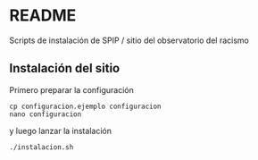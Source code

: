 # README

Scripts de instalación de SPIP / sitio del observatorio del racismo

## Instalación del sitio

Primero preparar la configuración

```
cp configuracion.ejemplo configuracion
nano configuracion
```

y luego lanzar la instalación

```
./instalacion.sh
```
